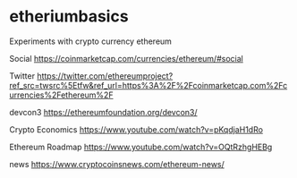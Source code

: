 # etheriumbasics
Experiments with crypto currency ethereum

Social
https://coinmarketcap.com/currencies/ethereum/#social


Twitter
https://twitter.com/ethereumproject?ref_src=twsrc%5Etfw&ref_url=https%3A%2F%2Fcoinmarketcap.com%2Fcurrencies%2Fethereum%2F


devcon3
https://ethereumfoundation.org/devcon3/


Crypto Economics
https://www.youtube.com/watch?v=pKqdjaH1dRo


Ethereum Roadmap
https://www.youtube.com/watch?v=OQtRzhgHEBg


news
https://www.cryptocoinsnews.com/ethereum-news/
